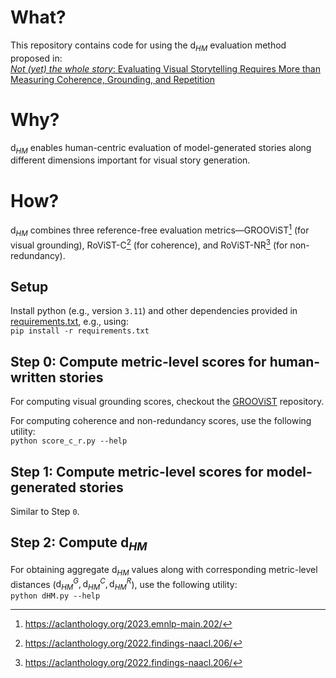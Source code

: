 # What?
This repository contains code for using the $\text{d}_{HM}$ evaluation method proposed in:  
[*Not (yet) the whole story*: Evaluating Visual Storytelling Requires More than Measuring Coherence, Grounding, and Repetition](https://arxiv.org/pdf/2407.04559)

# Why?
$\text{d}_{HM}$ enables human-centric evaluation of model-generated stories along different dimensions important for visual story generation.

# How?
$\text{d}_{HM}$ combines three reference-free evaluation metrics&mdash;GROOViST[^1] (for visual grounding), RoViST-C[^2] (for coherence), and RoViST-NR[^2] (for non-redundancy).

[^1]: https://aclanthology.org/2023.emnlp-main.202/
[^2]: https://aclanthology.org/2022.findings-naacl.206/

## Setup

Install python (e.g., version `3.11`) and other dependencies provided in [requirements.txt](./requirements.txt), e.g., using:  
`pip install -r requirements.txt`

## Step 0: Compute metric-level scores for human-written stories

For computing visual grounding scores, checkout the [GROOViST](https://github.com/akskuchi/groovist/) repository.

For computing coherence and non-redundancy scores, use the following utility:  
`python score_c_r.py --help`

## Step 1: Compute metric-level scores for model-generated stories

Similar to Step `0`.

## Step 2: Compute $\text{d}_{HM}$

For obtaining aggregate $\text{d}_{HM}$ values along with corresponding metric-level distances ($\text{d}_{HM}^G, \text{d}_{HM}^C, \text{d}_{HM}^R$), use the following utility:  
`python dHM.py --help`
